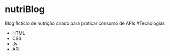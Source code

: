 # nutriBlog
 Blog ficticio de nutrição criado para praticar consumo de APIs
 #Tecnologias
 - HTML
 - CSS
 - Js
 - API
